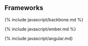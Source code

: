 ## Frameworks

{% include javascript/backbone.md %}

{% include javascript/ember.md %}

{% include javascript/angular.md}